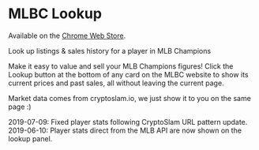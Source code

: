 # MLBC Lookup

Available on the [Chrome Web Store](https://chrome.google.com/webstore/detail/mlbc-lookup/cfjihmegodekfjjcbkmjppfemmhdjddl/).

Look up listings & sales history for a player in MLB Champions

Make it easy to value and sell your MLB Champions figures! Click the Lookup button at the bottom of any card on the MLBC website to show its current prices and past sales, all without leaving the current page. 

Market data comes from cryptoslam.io, we just show it to you on the same page :)

2019-07-09: Fixed player stats following CryptoSlam URL pattern update.
2019-06-10: Player stats direct from the MLB API are now shown on the lookup panel.
